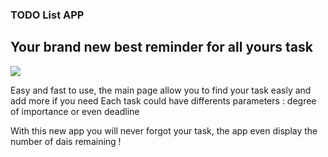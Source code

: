 ### TODO List APP   
## Your brand new best reminder for all yours task
![ ](https://github.com/H4de421/falsk_ToDo_Clement/blob/main/image.jpg?raw=true)
 
 
Easy and fast to use, the main page allow you to find your task easly and add more if you need
Each task could have differents parameters : degree of importance or even deadline


With this new app you will never forgot your task, the app even display the number of dais remaining !  
